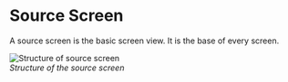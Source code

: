 # Source Screen

A source screen is the basic screen view. It is the base of every screen.

![Structure of source screen](media/pt_01_source_screen-850x478.png)  
*Structure of the source screen*
